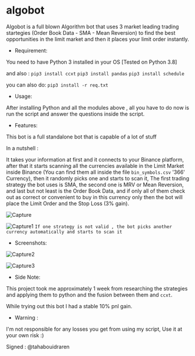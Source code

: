 # algobot
Algobot is a full blown Algorithm bot that uses 3 market leading trading startegies (Order Book Data - SMA - Mean Reversion) to find the best opportunities in the limit market and then it places your limit order instantly.

- Requirement:

You need to have Python 3 installed in your OS
[Tested on Python 3.8]

and also :
`pip3 install ccxt`
`pip3 install pandas`
`pip3 install schedule`

you can also do:
`pip3 install -r req.txt`

- Usage:

After installing Python and all the modules above , all you have to do now is run the script and answer the questions inside the script.

- Features:

This bot is a full standalone bot that is capable of a lot of stuff

In a nutshell :

It takes your information at first and it connects to your Binance platform, after that it starts scanning all the currencies available in the Limit Market inside Binance (You can find them all inside the file `bin_symbols.csv` '366' Currency), then it randomly picks one and starts to scan it, The first trading strategy the bot uses is SMA, the second one is MRV or Mean Reversion, and last but not least is the Order Book Data, and if only all of them check out as correct or convenient to buy in this currency only then the bot will place the Limit Order and the Stop Loss (3% gain).

![Capture](https://user-images.githubusercontent.com/59410756/197873935-ab872039-134f-4905-9934-fe7d787443eb.PNG)

![Capture1](https://user-images.githubusercontent.com/59410756/197873984-22fab63c-4781-4d63-b8c2-d90d4f0f5e57.PNG)
`If one strategy is not valid , the bot picks another currency automatically and starts to scan it`

- Screenshots:

![Capture2](https://user-images.githubusercontent.com/59410756/197876744-b753c6dc-8692-46b4-8bae-93b38ba5aebe.PNG)

![Capture3](https://user-images.githubusercontent.com/59410756/197876749-be02cd95-77a9-4ea4-a8e8-4178ef62d55f.PNG)

- Side Note:

This project took me approximately 1 week from researching the strategies and applying them to python and the fusion between them and `ccxt`.

While trying out this bot I had a stable 10% pnl gain.

- Warning :

I'm not responsible for any losses you get from using my script, Use it at your own risk :)

Signed : @tahabouidraren

